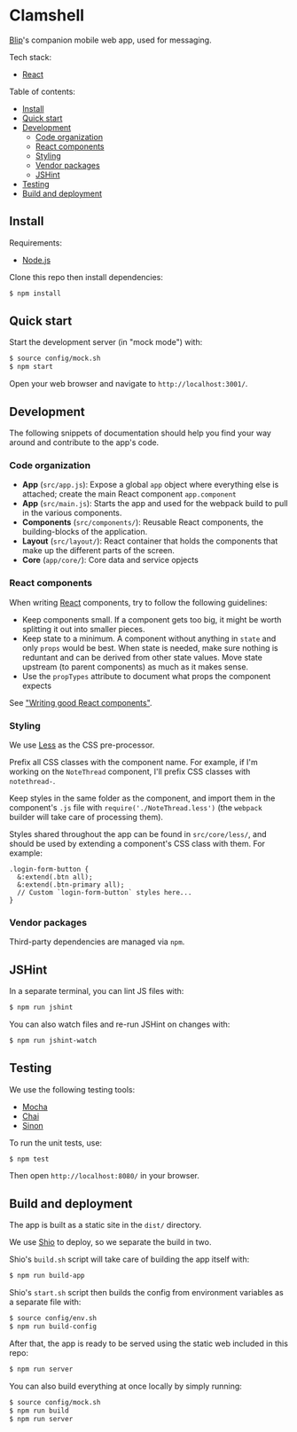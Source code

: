 # Clamshell

[Blip](https://github.com/tidepool-org/blip)'s companion mobile web app, used for messaging.

Tech stack:

- [React](http://facebook.github.io/react)

Table of contents:

- [Install](#install)
- [Quick start](#quick-start)
- [Development](#development)
    - [Code organization](#code-organization)
    - [React components](#react-components)
    - [Styling](#styling)
    - [Vendor packages](#vendor-packages)
    - [JSHint](#jshint)
- [Testing](#testing)
- [Build and deployment](#build-and-deployment)

## Install

Requirements:

- [Node.js](http://nodejs.org/)

Clone this repo then install dependencies:

```bash
$ npm install
```

## Quick start

Start the development server (in "mock mode") with:

```bash
$ source config/mock.sh
$ npm start
```

Open your web browser and navigate to `http://localhost:3001/`.

## Development

The following snippets of documentation should help you find your way around and contribute to the app's code.

### Code organization

- **App** (`src/app.js`): Expose a global `app` object where everything else is attached; create the main React component `app.component`
- **App** (`src/main.js`): Starts the app and used for the webpack build to pull in the various components.
- **Components** (`src/components/`): Reusable React components, the building-blocks of the application.
- **Layout** (`src/layout/`): React container that holds the components that make up the different parts of the screen.
- **Core** (`app/core/`): Core data and service opjects

### React components

When writing [React](http://facebook.github.io/react) components, try to follow the following guidelines:

- Keep components small. If a component gets too big, it might be worth splitting it out into smaller pieces.
- Keep state to a minimum. A component without anything in `state` and only `props` would be best. When state is needed, make sure nothing is reduntant and can be derived from other state values. Move state upstream (to parent components) as much as it makes sense.
- Use the `propTypes` attribute to document what props the component expects

See ["Writing good React components"](http://blog.whn.se/post/69621609605/writing-good-react-components).

### Styling

We use [Less](http://lesscss.org/) as the CSS pre-processor.

Prefix all CSS classes with the component name. For example, if I'm working on the `NoteThread` component, I'll prefix CSS classes with `notethread-`.

Keep styles in the same folder as the component, and import them in the component's `.js` file with `require('./NoteThread.less')` (the `webpack` builder will take care of processing them).

Styles shared throughout the app can be found in `src/core/less/`, and should be used by extending a component's CSS class with them. For example:

```less
.login-form-button {
  &:extend(.btn all);
  &:extend(.btn-primary all);
  // Custom `login-form-button` styles here...
}
```

### Vendor packages

Third-party dependencies are managed via `npm`.

## JSHint

In a separate terminal, you can lint JS files with:

```bash
$ npm run jshint
```

You can also watch files and re-run JSHint on changes with:

```bash
$ npm run jshint-watch
```

## Testing

We use the following testing tools:

- [Mocha](http://visionmedia.github.io/mocha/)
- [Chai](http://chaijs.com/)
- [Sinon](http://sinonjs.org/)

To run the unit tests, use:

```bash
$ npm test
```

Then open `http://localhost:8080/` in your browser.

## Build and deployment

The app is built as a static site in the `dist/` directory.

We use [Shio](https://github.com/tidepool-org/shio) to deploy, so we separate the build in two.

Shio's `build.sh` script will take care of building the app itself with:

```bash
$ npm run build-app
```

Shio's `start.sh` script then builds the config from environment variables as a separate file with:

```bash
$ source config/env.sh
$ npm run build-config
```

After that, the app is ready to be served using the static web included in this repo:

```bash
$ npm run server
```

You can also build everything at once locally by simply running:

```bash
$ source config/mock.sh
$ npm run build
$ npm run server
```
